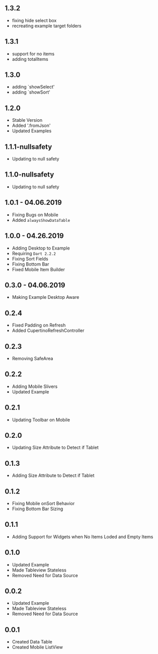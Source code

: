 ## 1.3.2

* fixing hide select box
* recreating example target folders

## 1.3.1

* support for no items
* adding totalItems

## 1.3.0

* adding `showSelect'
* adding `showSort'

## 1.2.0

* Stable Version
* Added '.fromJson'
* Updated Examples

## 1.1.1-nullsafety

* Updating to null safety

## 1.1.0-nullsafety

* Updating to null safety

## 1.0.1 - 04.06.2019

* Fixing Bugs on Mobile
* Added `alwaysShowDataTable`

## 1.0.0 - 04.26.2019

* Adding Desktop to Example
* Requiring `Dart 2.2.2`
* Fixing Sort Fields
* Fixing Bottom Bar
* Fixed Mobile Item Builder

## 0.3.0 - 04.06.2019

* Making Example Desktop Aware

## 0.2.4

* Fixed Padding on Refresh
* Added CupertinoRefreshController

## 0.2.3

* Removing SafeArea

## 0.2.2

* Adding Mobile Slivers
* Updated Example

## 0.2.1

* Updating Toolbar on Mobile

## 0.2.0

* Updating Size Attribute to Detect if Tablet

## 0.1.3

* Adding Size Attribute to Detect if Tablet

## 0.1.2

* Fixing Mobile onSort Behavior
* Fixing Bottom Bar Sizing

## 0.1.1

* Adding Support for Widgets when No Items Loded and Empty Items

## 0.1.0

* Updated Example
* Made Tableview Stateless
* Removed Need for Data Source

## 0.0.2

* Updated Example
* Made Tableview Stateless
* Removed Need for Data Source


## 0.0.1

* Created Data Table
* Created Mobile ListView
